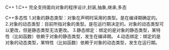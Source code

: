 C++
1.C++ 完全支持面向对象的程序设计,封装,抽象,继承,多态


C++多态性
1.对象的静态类型：对象在声明时采用的类型。是在编译期确定的。
2.对象的动态类型：目前所指对象的类型。是在运行期决定的。对象的动态类型可以更改，但是静态类型无法更改。
3.静态绑定：绑定的是对象的静态类型，某特性（比如函数）依赖于对象的静态类型，发生在编译期。
4.动态绑定：绑定的是对象的动态类型，某特性（比如函数）依赖于对象的动态类型，发生在运行期。
